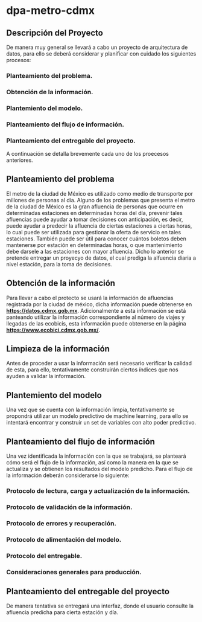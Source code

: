 # dpa-metro-cdmx

## Descripción del Proyecto

De manera muy general se llevará a cabo un proyecto de arquitectura de
datos, para ello se deberá considerar y planificar con cuidado los
siguientes procesos:

  ###  Planteamiento del problema.

  ###  Obtención de la información.

  ###  Plantemiento del modelo.

  ### Planteamiento del flujo de información.

  ### Planteamiento del entregable del proyecto.

A continuación se detalla brevemente cada uno de los proecesos
anteriores.

## Planteamiento del problema

El metro de la ciudad de México es utilizado como medio de transporte
por millones de personas al día. Alguno de los problemas que presenta el
metro de la ciudad de México es la gran afluencia de personas que ocurre
en determinadas estaciones en determinadas horas del día, prevenir tales
afluencias puede ayudar a tomar decisiones con anticipación, es decir,
puede ayudar a predecir la afluencia de ciertas estaciones a ciertas
horas, lo cual puede ser utilizada para gestionar la oferta de servicio
en tales estaciones. También puede ser útil para conocer cuántos boletos
deben mantenerse por estación en determinadas horas, o que mantenimiento
debe darsele a las estaciones con mayor afluencia. Dicho lo anterior se
pretende entregar un proyecyo de datos, el cual prediga la alfuencia
diaria a nivel estación, para la toma de decisiones.

## Obtención de la información

Para llevar a cabo el protecto se usará la información de afluencias
registrada por la ciudad de méxico, dicha información puede obtenerse en
**https://datos.cdmx.gob.mx**. Adicionalmente a esta información se
está panteando utilizar la información correspondiente al número de
viajes y llegadas de las ecobicis, esta información puede obtenerse en
la página **https://www.ecobici.cdmx.gob.mx/**.

## Limpieza de la información

Antes de proceder a usar la información será necesario verificar la
calidad de esta, para ello, tentativamente construirán ciertos índices
que nos ayuden a validar la información.

## Plantemiento del modelo 

Una vez que se cuenta con la información limpia, tentativamente se
propondrá utilizar un modelo predictivo de machine learning, para ello
se intentará encontrar y construir un set de variables con alto poder
predictivo.

## Planteamiento del flujo de información

Una vez identificada la información con la que se trabajará, se
planteará cómo será el flujo de la información, así como la manera en la
que se actualiza y se obtienen los resultados del modelo predicho. Para
el flujo de la información deberán considerarse lo siguiente:

###  Protocolo de lectura, carga y actualización de la información.

###  Protocolo de validación de la información.

###  Protocolo de errores y recuperación.

###  Protocolo de alimentación del modelo.

###  Protocolo del entregable.

###  Consideraciones generales para producción.

## Planteamiento del entregable del proyecto

De manera tentativa se entregará una interfaz, donde el usuario consulte
la afluencia predicha para cierta estación y día.
